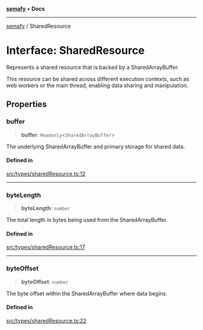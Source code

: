 [**semafy**](../README.md) • **Docs**

***

[semafy](../globals.md) / SharedResource

# Interface: SharedResource

Represents a shared resource that is backed by a SharedArrayBuffer.

This resource can be shared across different execution contexts, such as
web workers or the main thread, enabling data sharing and manipulation.

## Properties

### buffer

> **buffer**: `Readonly`\<`SharedArrayBuffer`\>

The underlying SharedArrayBuffer
and primary storage for shared data.

#### Defined in

[src/types/sharedResource.ts:12](https://github.com/havelessbemore/semafy/blob/ed2c4022daf1bce6090ddce7f0fb37904e05ad7c/src/types/sharedResource.ts#L12)

***

### byteLength

> **byteLength**: `number`

The total length in bytes being used from the SharedArrayBuffer.

#### Defined in

[src/types/sharedResource.ts:17](https://github.com/havelessbemore/semafy/blob/ed2c4022daf1bce6090ddce7f0fb37904e05ad7c/src/types/sharedResource.ts#L17)

***

### byteOffset

> **byteOffset**: `number`

The byte offset within the SharedArrayBuffer where data begins.

#### Defined in

[src/types/sharedResource.ts:22](https://github.com/havelessbemore/semafy/blob/ed2c4022daf1bce6090ddce7f0fb37904e05ad7c/src/types/sharedResource.ts#L22)
